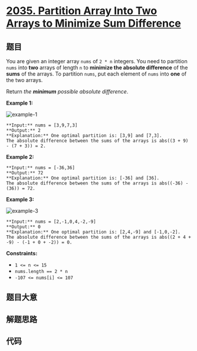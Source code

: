 # [2035. Partition Array Into Two Arrays to Minimize Sum Difference](https://leetcode.com/problems/partition-array-into-two-arrays-to-minimize-sum-difference)

## 题目

You are given an integer array `nums` of `2 * n` integers. You need to
partition `nums` into **two** arrays of length `n` to **minimize the absolute
difference** of the **sums** of the arrays. To partition `nums`, put each
element of `nums` into **one** of the two arrays.

Return _the **minimum** possible absolute difference_.



**Example 1:**

![example-1](https://assets.leetcode.com/uploads/2021/10/02/ex1.png)

    
    
    **Input:** nums = [3,9,7,3]
    **Output:** 2
    **Explanation:** One optimal partition is: [3,9] and [7,3].
    The absolute difference between the sums of the arrays is abs((3 + 9) - (7 + 3)) = 2.
    

**Example 2:**

    
    
    **Input:** nums = [-36,36]
    **Output:** 72
    **Explanation:** One optimal partition is: [-36] and [36].
    The absolute difference between the sums of the arrays is abs((-36) - (36)) = 72.
    

**Example 3:**

![example-3](https://assets.leetcode.com/uploads/2021/10/02/ex3.png)

    
    
    **Input:** nums = [2,-1,0,4,-2,-9]
    **Output:** 0
    **Explanation:** One optimal partition is: [2,4,-9] and [-1,0,-2].
    The absolute difference between the sums of the arrays is abs((2 + 4 + -9) - (-1 + 0 + -2)) = 0.
    



**Constraints:**

  * `1 <= n <= 15`
  * `nums.length == 2 * n`
  * `-107 <= nums[i] <= 107`


## 题目大意

## 解题思路

## 代码

```javascript

```
